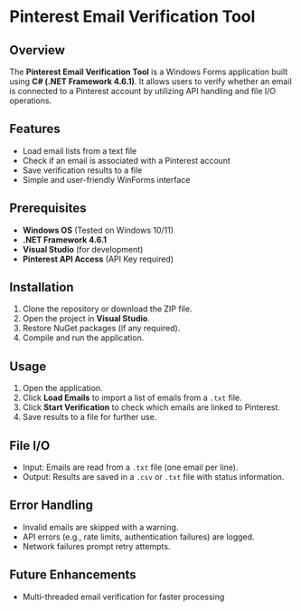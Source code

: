 # Pinterest Email Verification Tool

## Overview
The **Pinterest Email Verification Tool** is a Windows Forms application built using **C# (.NET Framework 4.6.1)**. It allows users to verify whether an email is connected to a Pinterest account by utilizing API handling and file I/O operations.

## Features
- Load email lists from a text file
- Check if an email is associated with a Pinterest account
- Save verification results to a file
- Simple and user-friendly WinForms interface

## Prerequisites
- **Windows OS** (Tested on Windows 10/11)
- **.NET Framework 4.6.1**
- **Visual Studio** (for development)
- **Pinterest API Access** (API Key required)

## Installation
1. Clone the repository or download the ZIP file.
2. Open the project in **Visual Studio**.
3. Restore NuGet packages (if any required).
4. Compile and run the application.

## Usage
1. Open the application.
2. Click **Load Emails** to import a list of emails from a `.txt` file.
3. Click **Start Verification** to check which emails are linked to Pinterest.
4. Save results to a file for further use.


## File I/O
- Input: Emails are read from a `.txt` file (one email per line).
- Output: Results are saved in a `.csv` or `.txt` file with status information.

## Error Handling
- Invalid emails are skipped with a warning.
- API errors (e.g., rate limits, authentication failures) are logged.
- Network failures prompt retry attempts.

## Future Enhancements
- Multi-threaded email verification for faster processing
